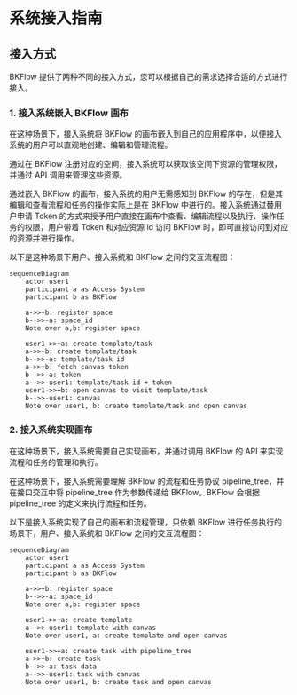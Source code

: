 # 系统接入指南

## 接入方式
BKFlow 提供了两种不同的接入方式，您可以根据自己的需求选择合适的方式进行接入。

### 1. 接入系统嵌入 BKFlow 画布
在这种场景下，接入系统将 BKFlow 的画布嵌入到自己的应用程序中，以便接入系统的用户可以直观地创建、编辑和管理流程。

通过在 BKFlow 注册对应的空间，接入系统可以获取该空间下资源的管理权限，并通过 API 调用来管理这些资源。

通过嵌入 BKFlow 的画布，接入系统的用户无需感知到 BKFlow 的存在，但是其编辑和查看流程和任务的操作实际上是在 BKFlow 中进行的。接入系统通过替用户申请 Token 的方式来授予用户直接在画布中查看、编辑流程以及执行、操作任务的权限，用户带着 Token 和对应资源 id 访问 BKFlow 时，即可直接访问到对应的资源并进行操作。

以下是这种场景下用户、接入系统和 BKFlow 之间的交互流程图：
``` mermaid
sequenceDiagram 
    actor user1
    participant a as Access System
    participant b as BKFlow
    
    a->>+b: register space
    b-->>-a: space_id
    Note over a,b: register space 
    
    user1->>+a: create template/task
    a->>+b: create template/task
    b-->>-a: template/task id
    a->>+b: fetch canvas token
    b-->>-a: token
    a-->>-user1: template/task id + token
    user1->>+b: open canvas to visit template/task
    b-->>-user1: canvas
    Note over user1, b: create template/task and open canvas
```

### 2. 接入系统实现画布
在这种场景下，接入系统需要自己实现画布，并通过调用 BKFlow 的 API 来实现流程和任务的管理和执行。

在这种场景下，接入系统需要理解 BKFlow 的流程和任务协议 pipeline_tree，并在接口交互中将 pipeline_tree 作为参数传递给 BKFlow。BKFlow 会根据 pipeline_tree 的定义来执行流程和任务。

以下是接入系统实现了自己的画布和流程管理，只依赖 BKFlow 进行任务执行的场景下，用户、接入系统和 BKFlow 之间的交互流程图：
``` mermaid
sequenceDiagram 
    actor user1
    participant a as Access System
    participant b as BKFlow
    
    a->>+b: register space
    b-->>-a: space_id
    Note over a,b: register space 
    
    user1->>+a: create template
    a-->>-user1: template with canvas
    Note over user1, a: create template and open canvas
    
    user1->>+a: create task with pipeline_tree
    a->>+b: create task
    b-->>-a: task data
    a-->>-user1: task with canvas
    Note over user1, b: create task and open canvas
```
